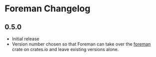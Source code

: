 # Foreman Changelog

## 0.5.0
- Initial release
- Version number chosen so that Foreman can take over the [foreman](https://crates.io/crates/foreman) crate on crates.io and leave existing versions alone.